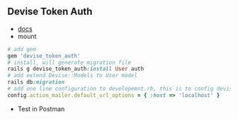 ## Devise Token Auth
- [docs](https://www.rubydoc.info/gems/devise_token_auth/0.1.31#usage-tldr)
- mount
```ruby
# add gem
gem 'devise_token_auth'
# install, will generate migration file
rails g devise_token_auth:install User auth
# add extend Devise::Models to User model
rails db:migration
# add one line configuration to developemnt.rb, this is to config devise
config.action_mailer.default_url_options = { :host => 'localhost' }
```
- Test in Postman